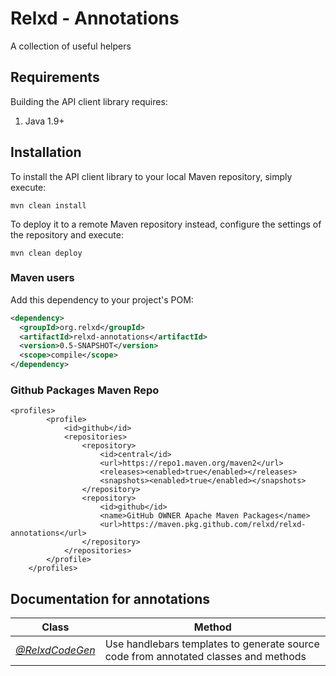 # Relxd - Annotations

A collection of useful helpers

## Requirements

Building the API client library requires:
1. Java 1.9+

## Installation

To install the API client library to your local Maven repository, simply execute:

```shell
mvn clean install
```

To deploy it to a remote Maven repository instead, configure the settings of the repository and execute:

```shell
mvn clean deploy
```
### Maven users

Add this dependency to your project's POM:

```xml
<dependency>
  <groupId>org.relxd</groupId>
  <artifactId>relxd-annotations</artifactId>
  <version>0.5-SNAPSHOT</version>
  <scope>compile</scope>
</dependency>
```

### Github Packages Maven Repo
```
<profiles>
        <profile>
            <id>github</id>
            <repositories>
                <repository>
                    <id>central</id>
                    <url>https://repo1.maven.org/maven2</url>
                    <releases><enabled>true</enabled></releases>
                    <snapshots><enabled>true</enabled></snapshots>
                </repository>
                <repository>
                    <id>github</id>
                    <name>GitHub OWNER Apache Maven Packages</name>
                    <url>https://maven.pkg.github.com/relxd/relxd-annotations</url>
                </repository>
            </repositories>
        </profile>
    </profiles>
```
## Documentation for annotations

Class | Method
------------|------------
*[@RelxdCodeGen](docs/RelxdCodeGen.md)* | Use handlebars templates to generate source code from annotated classes and methods 
